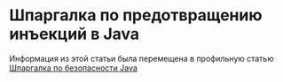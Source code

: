 # Шпаргалка по предотвращению инъекций в Java

Информация из этой статьи была перемещена в профильную статью [Шпаргалка по безопасности Java](Java_Security_Cheat_Sheet.md#injection-prevention-in-java)

